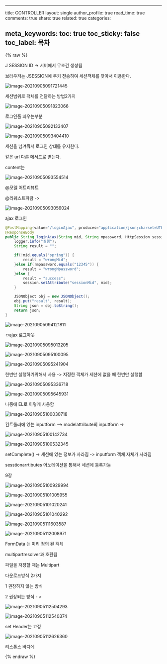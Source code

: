 

---
title: CONTROLLER
layout: single
author_profile: true
read_time: true
comments: true
share: true
related: true
categories:

meta_keywords:
toc: true
toc_sticky: false
toc_label: 목차
---

 {% raw %}

J SESSION ID -> 서버에서 무조건 생성됨

브라우저는 JSESSION에 쿠키 전송하여 세션객체를 찾아서 이용한다.

![image-20210905091721445](C:\Users\mwe22\AppData\Roaming\Typora\typora-user-images\image-20210905091721445.png)

세션범위로 객체를 전달하는 방법2가지

![image-20210905091823066](C:\Users\mwe22\AppData\Roaming\Typora\typora-user-images\image-20210905091823066.png)

로그인폼 띄우는부분

![image-20210905092133407](C:\Users\mwe22\AppData\Roaming\Typora\typora-user-images\image-20210905092133407.png)

![image-20210905093404410](C:\Users\mwe22\AppData\Roaming\Typora\typora-user-images\image-20210905093404410.png)

세션을 넘겨줘서 로그인 상태를 유지한다.



같은 url 다른 메서드로 받는다.

content는 



![image-20210905093554514](C:\Users\mwe22\AppData\Roaming\Typora\typora-user-images\image-20210905093554514.png)





@모델 어트리뷰트

@리퀘스트파람 ->

![image-20210905093056024](C:\Users\mwe22\AppData\Roaming\Typora\typora-user-images\image-20210905093056024.png)



ajax 로그인

```java
@PostMapping(value="/loginAjax", produces="application/json;charset=UTF-8")
@ResponseBody
public String loginAjax(String mid, String mpassword, HttpSession session) {
    logger.info("실행");
    String result = "";

    if(!mid.equals("spring")) {
        result = "wrongMid";
    }else if(!mpassword.equals("12345")) {
        result = "wrongMpassword";
    }else {
        result = "success";
        session.setAttribute("sessionMid", mid);
    }

    JSONObject obj = new JSONObject();
    obj.put("result", result);
    String json = obj.toString();
    return json;
}
```



![image-20210905094121811](C:\Users\mwe22\AppData\Roaming\Typora\typora-user-images\image-20210905094121811.png)



ㅁajax 로그아웃

![image-20210905095013205](C:\Users\mwe22\AppData\Roaming\Typora\typora-user-images\image-20210905095013205.png)

![image-20210905095100095](C:\Users\mwe22\AppData\Roaming\Typora\typora-user-images\image-20210905095100095.png)









![image-20210905095241904](C:\Users\mwe22\AppData\Roaming\Typora\typora-user-images\image-20210905095241904.png)





한번만 실행하기위해서 사용 -> 지정한 객체가 세션에 없을 때 한번만 실행함

![image-20210905095336718](C:\Users\mwe22\AppData\Roaming\Typora\typora-user-images\image-20210905095336718.png)



![image-20210905095645931](C:\Users\mwe22\AppData\Roaming\Typora\typora-user-images\image-20210905095645931.png)

나중에 EL로 이렇게 사용함





![image-20210905100030718](C:\Users\mwe22\AppData\Roaming\Typora\typora-user-images\image-20210905100030718.png)

컨트롤러에 있는 inputform --> modelattribute의 inputform -> 

 

![image-20210905100142734](C:\Users\mwe22\AppData\Roaming\Typora\typora-user-images\image-20210905100142734.png)



![image-20210905100532345](C:\Users\mwe22\AppData\Roaming\Typora\typora-user-images\image-20210905100532345.png)

setComplete() -> 세션에 있는 정보가 사라짐 -> inputform 객체 자체가 사라짐



sesstionarrtibutes 어노테이션을 통해서 세션에 등록가능







9장

![image-20210905100929994](C:\Users\mwe22\AppData\Roaming\Typora\typora-user-images\image-20210905100929994.png)





![image-20210905101005955](C:\Users\mwe22\AppData\Roaming\Typora\typora-user-images\image-20210905101005955.png)

![image-20210905101020241](C:\Users\mwe22\AppData\Roaming\Typora\typora-user-images\image-20210905101020241.png)



![image-20210905101040292](C:\Users\mwe22\AppData\Roaming\Typora\typora-user-images\image-20210905101040292.png)





![image-20210905111603587](C:\Users\mwe22\AppData\Roaming\Typora\typora-user-images\image-20210905111603587.png)



![image-20210905112008971](C:\Users\mwe22\AppData\Roaming\Typora\typora-user-images\image-20210905112008971.png)



FormData 는 미리 정의 된 객체

multipartresolver과 호환됨



파일을 저장할 때는 Multipart



다운로드방식 2가지

1 권장하지 않는 방식

2 권장되는 방식 - > 

![image-20210905112504293](C:\Users\mwe22\AppData\Roaming\Typora\typora-user-images\image-20210905112504293.png)

![image-20210905112540374](C:\Users\mwe22\AppData\Roaming\Typora\typora-user-images\image-20210905112540374.png)

set Header는 고정

![image-20210905112626360](C:\gitblog\gyeongmu.github.io\_posts\image-20210905112626360.png)



리스폰스 바디에 





 {% endraw %}